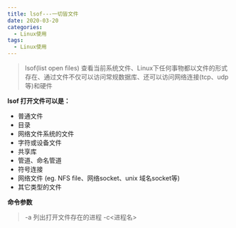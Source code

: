 ```yaml
---
title: lsof---一切皆文件
date: 2020-03-20
categories:
  - Linux使用
tags:
  - Linux使用
---
```

> lsof(list open files) 查看当前系统文件、Linux下任何事物都以文件的形式存在、通过文件不仅可以访问常规数据库、还可以访问网络连接(tcp、udp等)和硬件

**lsof 打开文件可以是：**
* 普通文件 
* 目录
* 网络文件系统的文件
* 字符或设备文件
* 共享库
* 管道、命名管道
* 符号连接
* 网络文件 (eg. NFS file、网络socket、unix 域名socket等)
* 其它类型的文件

**命令参数**
> -a 列出打开文件存在的进程
-c<进程名>
